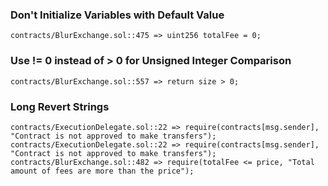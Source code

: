 ### Don't Initialize Variables with Default Value

```
contracts/BlurExchange.sol::475 => uint256 totalFee = 0;
```
### Use != 0 instead of > 0 for Unsigned Integer Comparison

```
contracts/BlurExchange.sol::557 => return size > 0;
```
### Long Revert Strings

```
contracts/ExecutionDelegate.sol::22 => require(contracts[msg.sender], "Contract is not approved to make transfers");
contracts/ExecutionDelegate.sol::22 => require(contracts[msg.sender], "Contract is not approved to make transfers");
contracts/BlurExchange.sol::482 => require(totalFee <= price, "Total amount of fees are more than the price");
```
